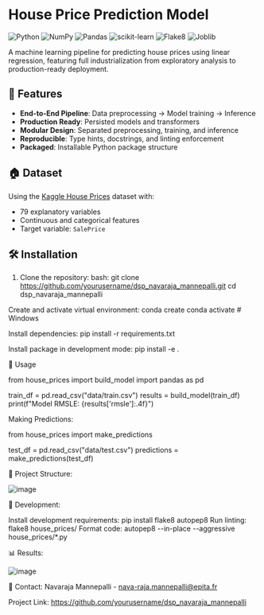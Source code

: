 # House Price Prediction Model

![Python](https://img.shields.io/badge/Python-3.8%2B-blue)
![NumPy](https://img.shields.io/badge/NumPy-1.21%2B-blue)
![Pandas](https://img.shields.io/badge/Pandas-1.3%2B-orange)
![scikit-learn](https://img.shields.io/badge/scikit--learn-1.0%2B-orange)
![Flake8](https://img.shields.io/badge/Flake8-5.0%2B-yellow)
![Joblib](https://img.shields.io/badge/Joblib-1.0%2B-green)

A machine learning pipeline for predicting house prices using linear regression, featuring full industrialization from exploratory analysis to production-ready deployment.

## 📌 Features

- **End-to-End Pipeline**: Data preprocessing → Model training → Inference
- **Production Ready**: Persisted models and transformers
- **Modular Design**: Separated preprocessing, training, and inference
- **Reproducible**: Type hints, docstrings, and linting enforcement
- **Packaged**: Installable Python package structure

## 🏠 Dataset

Using the [Kaggle House Prices](https://www.kaggle.com/c/house-prices-advanced-regression-techniques) dataset with:
- 79 explanatory variables
- Continuous and categorical features
- Target variable: `SalePrice`

## 🛠️ Installation

1. Clone the repository:
bash:
git clone https://github.com/yourusername/dsp_navaraja_mannepalli.git
cd dsp_navaraja_mannepalli

Create and activate virtual environment:
conda create 
conda activate    # Windows

Install dependencies:
pip install -r requirements.txt

Install package in development mode:
pip install -e .

🚀 Usage

from house_prices import build_model
import pandas as pd

train_df = pd.read_csv("data/train.csv")
results = build_model(train_df)
print(f"Model RMSLE: {results['rmsle']:.4f}")

Making Predictions:

from house_prices import make_predictions

test_df = pd.read_csv("data/test.csv")
predictions = make_predictions(test_df)

📂 Project Structure:

![image](https://github.com/user-attachments/assets/cc0ab29f-5671-412a-8645-a2a2af6aafea)

🔧 Development:

Install development requirements: pip install flake8 autopep8
Run linting: flake8 house_prices/
Format code: autopep8 --in-place --aggressive house_prices/*.py

📊 Results:

![image](https://github.com/user-attachments/assets/a23a2cf7-238d-40b6-a4b7-c61c150110cf)


📧 Contact:
Navaraja Mannepalli - nava-raja.mannepalli@epita.fr

Project Link: https://github.com/yourusername/dsp_navaraja_mannepalli
